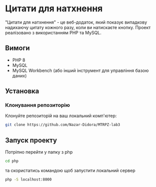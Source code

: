 # Цитати для натхнення

"Цитати для натхнення" - це веб-додаток, який показує випадкову надихаючу цитату кожного разу, коли ви натискаєте кнопку. Проект реалізовано з використанням PHP та MySQL.

## Вимоги

- PHP 8 
- MySQL
- MySQL Workbench (або інший інструмент для управління базою даних)

## Установка

### Клонування репозиторію

Клонуйте репозиторій на ваш локальний комп'ютер:
```sh
git clone https://github.com/Nazar-Didora/MTRPZ-lab3
```
## Запуск проекту

Потріпно перейти у папку з php 

```sh
cd php
```
та скористатись командою щоб запустити локальний сервер

```sh
php -S localhost:8000
```
